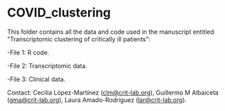 # COVID_clustering
This folder contains all the data and code used in the manuscript entitled "Transcriptomic clustering of critically ill patients":

-File 1: R code.

-File 2: Transcriptomic data.

-File 3: Clinical data.

Contact: 
Cecilia López-Martínez (clm@crit-lab.org), Guillermo M Albaiceta (gma@crit-lab.org), Laura Amado-Rodríguez (lar@crit-lab.org).
